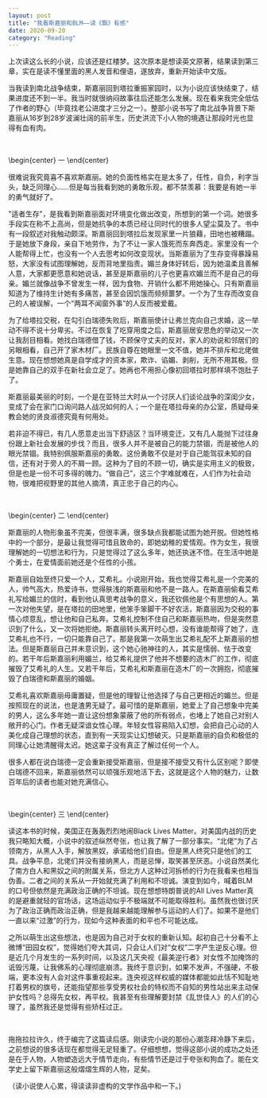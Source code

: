 ```yaml
---
layout: post
title: "我看斯嘉丽和BLM——读《飘》有感"
date: 2020-09-20
category: "Reading"
---
```


上次读这么长的小说，应该还是红楼梦。这次原本是想读英文原著，结果读到第三章，实在是读不懂里面的黑人发音和俚语，遂放弃，重新开始读中文版。

当我读到南北战争结束，斯嘉丽回到塔拉重振家园时，以为小说应该快结束了，结果进度还不到一半。我当时就很纳闷故事往后还能怎么发展。现在看来我完全低估了作者的野心（毕竟找老公进度才三分之一）。整部小说书写了南北战争背景下斯嘉丽从16岁到28岁波澜壮阔的前半生，历史洪流下小人物的境遇让那段时光也显得有血有肉。

&nbsp;&nbsp;

\begin{center}
一
\end{center}

很难说我究竟喜不喜欢斯嘉丽。她的负面性格实在是太多了，任性，自负，利字当头，缺乏同理心……但是每当我看到她的勇敢乐观，都不禁羡慕：我要是有她一半的勇气就好了。

"适者生存"，是我看到斯嘉丽面对环境变化做出改变，所想到的第一个词。她很多手段实在称不上高尚，但是她抗争的本质已经让同时代的很多人望尘莫及了。书中有一段叙述对我触动颇深。斯嘉丽回到塔拉后发现家里一片狼藉，田地也被糟蹋。于是她放下身段，亲自下地劳作，为了不让一家人饿死而东奔西走。家里没有一个人能帮得上忙，也没有一个人去思考如何改变现状。当斯嘉丽为了生存变得暴躁易怒，大家没有试图理解她，反而背地里指责。媚兰身体好转后，因为她温柔且善解人意，大家都更愿意和她说话，甚至是斯嘉丽的儿子也更喜欢媚兰而不是自己的母亲。媚兰就像战争不曾发生一样，因为食物、开销什么都不用她操心。只有斯嘉丽知道为了维持生计她有多痛苦，甚至会因饥饿而频频噩梦。一个为了生存而改变自己的人被误解，一个“两耳不闻窗外事”的人反而被爱戴。

为了给塔拉交税，在勾引白瑞德失败后，斯嘉丽使计让弗兰克向自己求婚，这一举动不得不说十分卑劣。不过在恢复了吃穿用度之后，斯嘉丽居安思危的举动又一次让我刮目相看。她找白瑞德借了钱，不顾保守丈夫的反对，家人的劝说和邻居们的另眼相看，自己开了家木材厂。民族自尊在她眼里一文不值，她并不排斥和北佬做生意。现在想想她真是自学成才的资本家，欺诈、谄媚、剥削，无所不用其极。但是她靠自己的双手在新社会立足了。她再也不用担心像初回塔拉时那样填不饱肚子了。

斯嘉丽最美丽的时刻，一个是在亚特兰大时从一个讨厌人们谈论战争的深闺少女，变成了会在家门口询问路人战况如何的人；一个是在塔拉母亲的办公室，质疑母亲教会她的贤良淑德究竟有何用处。

若非迫不得已，有几人愿意走出当下舒适区？当环境变迁，又有几人能抛下过往身份跟上新社会发展的步伐？而且，很多人并不是被自己的能力禁锢，而是被他人的眼光禁锢。我特别佩服斯嘉丽的勇敢。这份勇敢不仅是对于自己能驾驭未知的自信，还有对于旁人的不屑一顾。这种为了目的不顾一切，确实是实用主义的极致，但是也是一份不可多得的魄力。“做自己”，这三个字难就难在，人们作为社会动物，很难把视野里的其他人摘清，真正忠于自己的内心。

&nbsp;&nbsp;

\begin{center}
二
\end{center}

斯嘉丽的人物形象虽不完美，但很丰满，很多缺点我都能试图为她开脱。但她性格中的一个部分，是最让我觉得可惜且致命的，即她幼稚的爱情观。作为女生，我很理解她的一切想法和行为，只是觉得过了这么多年，她还执迷不悟。在生活中她是个勇士，在爱情面前她还是个任性的小孩。

斯嘉丽自始至终只爱一个人，艾希礼。小说刚开始，我也觉得艾希礼是一个完美的人，帅气高大，热爱诗书，觉得肤浅的斯嘉丽和他不是一路人。在斯嘉丽偷看艾希礼写给媚兰的信时，看到他认真思考战争的意义，我还钦佩他是个有思想的人。第一次对他失望，是在塔拉的田地里，他笨手笨脚干不好农活，斯嘉丽因为交税的事情心烦意乱，想让他和自己私奔。艾希礼控制不住自己和斯嘉丽热吻，但是突然意识到了什么，又一次将她拒绝。斯嘉丽转头离开时心想，没有谁能帮得了她了，连艾希礼也不行，一切只能靠自己了。那是我第一次萌生出艾希礼配不上斯嘉丽的想法。但是斯嘉丽自己并未意识到，这个她心驰神往的人，其实是懦弱、怯于改变的。若干年后斯嘉丽利用媚兰，给艾希礼提供了他并不想要的造木厂的工作，彻底摧毁了艾希礼的人生。又若干年后，艾希礼和斯嘉丽在造木厂的一次拥抱，彻底摧毁了白瑞德和斯嘉丽的婚姻。

艾希礼喜欢斯嘉丽毋庸置疑，但是他的理智让他选择了与自己更相近的媚兰。但是按照现在的说法，也是渣男无疑了。最可惜的是斯嘉丽，她爱上了自己想象中完美的男人，这么多年她一直让这份想象蒙蔽了他的所有弱点，也堵上了她自己对别人敞开的心门。作者无疑深谙女性心理。年轻女性容易陷入幻想，会把自己心动的人美化成自己理想的状态，直到有一天现实让幻想破灭。只是斯嘉丽的自负和极低的同理心让她清醒得太迟。她这辈子没有真正了解过任何一个人。

很多人都在说白瑞德一定会重新接受斯嘉丽，但是接不接受又有什么区别呢？即使白瑞德不回来，斯嘉丽依然可以顽强乐观地活下去，这就是这个人物的魅力，让数百年后的读者也能对她充满信心。

&nbsp;&nbsp;

\begin{center}
三
\end{center}

读这本书的时候，美国正在轰轰烈烈地闹Black Lives Matter。对美国内战的历史我只略知大概，小说中的叙述纵然夸张，也让我了解了一部分事实。“北佬”为了占领南方，从黑人入手，解放黑奴，承诺给他们自由。但是黑人终究只是他们的工具。战争平息，北佬们并没有接纳黑人，而是忌惮，取笑甚至厌恶。小说自然美化了南方白人和黑奴之间的附属关系，但北方人这种过河拆桥的行为在我看来也相当伪善。二者之间的关系从一开始就充满了利用和不坦诚。演变到如今，喊着BLM的口号但依然是充满政治正确的不坦诚。现在想想特朗普说的All Lives Matter真的是避重就轻的官场话，这场运动似乎不极端就不可能取得胜利。虽然我也很讨厌为了政治正确而政治正确，但是我越来越能理解参与运动的人们了。如果不是他们一直以来“过激”的行为，现如今这种表面的和平也不可能达成。

之所以萌生出这些想法，也是因为自己对于女权的重新认知。起初自己十分看不上微博“田园女权”，觉得她们夸大其词，只会让人们对“女权”二字产生逆反心理。但是近几个月发生的一系列时间，以及这几天央视《最美逆行者》对女性不加掩饰的诋毁污蔑，让我佛系的心理彻底崩溃。我终于意识到，如果不发声，不强硬，不极端，更本没有人会对这件事重视起来。连央视这样权威的媒体都能如此恬不知耻地打着男权的旗号，还能指望那些享受男权社会的特权而不自知的男性站出来主动保护女性吗？总得先女权，再平权。我甚至有些理解要封禁《乱世佳人》的人们的心理了，虽然我还是觉得有些矫枉过正。

&nbsp;&nbsp;

拖拖拉拉许久，终于编完了这篇读后感。刚读完小说的那份心潮澎拜冷静下来后，之前想说的很多话现在都觉得无足轻重了。仔细想想，觉得这部小说的成功之处还是在于人物，人物塑造远大于情节走向，有些情节还是过于夸张和狗血了。能在文学史上留下斯嘉丽这般熠熠生辉的人物，足矣。

（读小说使人心累，得读读非虚构的文学作品中和一下。)
